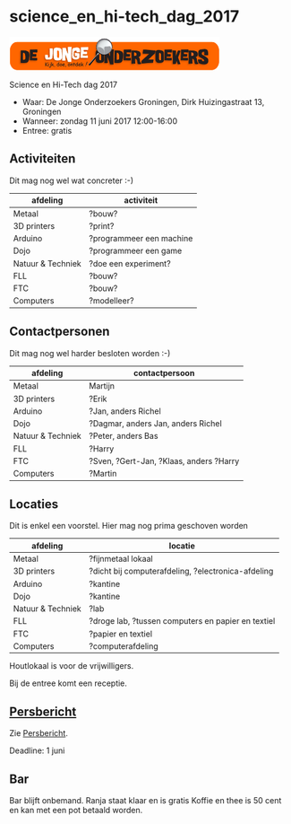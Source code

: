 # science_en_hi-tech_dag_2017

![De Jonge Onderzoekers Groningen](Djog.png)

Science en Hi-Tech dag 2017

 * Waar: De Jonge Onderzoekers Groningen, Dirk Huizingastraat 13, Groningen
 * Wanneer: zondag 11 juni 2017 12:00-16:00
 * Entree: gratis

## Activiteiten

Dit mag nog wel wat concreter :-)

afdeling|activiteit
---|---
Metaal|?bouw?
3D printers|?print?
Arduino|?programmeer een machine
Dojo|?programmeer een game
Natuur & Techniek|?doe een experiment?
FLL|?bouw?
FTC|?bouw?
Computers|?modelleer?

## Contactpersonen

Dit mag nog wel harder besloten worden :-)

afdeling|contactpersoon
---|---
Metaal|Martijn
3D printers|?Erik
Arduino|?Jan, anders Richel
Dojo|?Dagmar, anders Jan, anders Richel
Natuur & Techniek|?Peter, anders Bas
FLL|?Harry
FTC|?Sven, ?Gert-Jan, ?Klaas, anders ?Harry
Computers|?Martin

## Locaties

Dit is enkel een voorstel. Hier mag nog prima geschoven worden

afdeling|locatie
---|---
Metaal|?fijnmetaal lokaal
3D printers|?dicht bij computerafdeling, ?electronica-afdeling
Arduino|?kantine
Dojo|?kantine
Natuur & Techniek|?lab
FLL|?droge lab, ?tussen computers en papier en textiel
FTC|?papier en textiel
Computers|?computerafdeling

Houtlokaal is voor de vrijwilligers.

Bij de entree komt een receptie.

## [Persbericht](Persbericht.md)

Zie [Persbericht](Persbericht.md).

Deadline: 1 juni

## Bar

Bar blijft onbemand.
Ranja staat klaar en is gratis
Koffie en thee is 50 cent en kan met een pot betaald worden.
